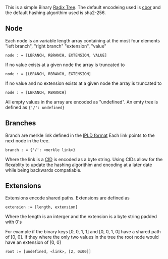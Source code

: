 This is a simple Binary [Radix Tree](https://ipfs.io/ipns/QmdJiuMWp2FxyaerfLrtdLF6Nr1EWpL7dPAxA9oKSPYYgV/wiki/Radix_tree.html). 
The default encodeing used is [cbor](http://cbor.io/) and the default hashing
algorithim used is sha2-256.


## Node
Each node is an variable length array containing at the most four elements 
"left branch", "right branch" "extension", "value"

```
node : = [LBRANCH, RBRANCH, EXTENSION, VALUE]
```

If no value exists at a given node the array is truncated to

```
node : = [LBRANCH, RBRANCH, EXTENSION]
```

If no value and no extension exists at a given node the array is truncated to

```
node : = [LBRANCH, RBRANCH]
```

All empty values in the array are encoded as "undefined".
An emty tree is defined as `{'/': undefined}`

## Branches
Branch are merkle link defined in the [IPLD format](https://github.com/ipld/specs/tree/master/ipld#what-is-a-merkle-link)
Each link points to the next node in the tree.
```
branch : = {'/': <merkle link>}
```
Where the link is a [CID](https://github.com/ipld/cid) is encoded as a byte string.
Using CIDs allow for the flexablity to update the hashing algorithim and encoding
at a later date while being backwards compatiable.

## Extensions
Extensions encode shared paths. Extensions are defined as
```
extension := [length, extension]

```
Where the length is an interger and the extension is a byte string padded with
0's

For example if the binary keys [0, 0, 1, 1] and
[0, 0, 1, 0] have a shared path of [0, 0]. If they where the only two values in 
the tree the root node would have an extension of [0, 0]

```
root := [undefined, <link>, [2, 0x00]]
```


